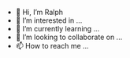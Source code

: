 - 👋 Hi, I’m Ralph
- 👀 I’m interested in ...
- 🌱 I’m currently learning ...
- 💞️ I’m looking to collaborate on ...
- 📫 How to reach me ...

<!---
2EZ-Yo/2EZ-Yo is a ✨ special ✨ repository because its `README.md` (this file) appears on your GitHub profile.
You can click the Preview link to take a look at your changes.
--->

